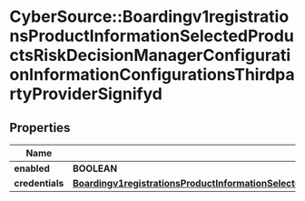 # CyberSource::Boardingv1registrationsProductInformationSelectedProductsRiskDecisionManagerConfigurationInformationConfigurationsThirdpartyProviderSignifyd

## Properties
Name | Type | Description | Notes
------------ | ------------- | ------------- | -------------
**enabled** | **BOOLEAN** |  | [optional] 
**credentials** | [**Boardingv1registrationsProductInformationSelectedProductsRiskDecisionManagerConfigurationInformationConfigurationsThirdpartyProviderSignifydCredentials**](Boardingv1registrationsProductInformationSelectedProductsRiskDecisionManagerConfigurationInformationConfigurationsThirdpartyProviderSignifydCredentials.md) |  | [optional] 


